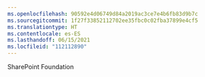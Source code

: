```yaml
---
ms.openlocfilehash: 90592e4d06749d84a2019ac3ce7e4b6fb83d9b7c
ms.sourcegitcommit: 1f27f33852112702ee35fbc0c02fba37899e4cf5
ms.translationtype: HT
ms.contentlocale: es-ES
ms.lasthandoff: 06/15/2021
ms.locfileid: "112112890"
---
```

 SharePoint Foundation